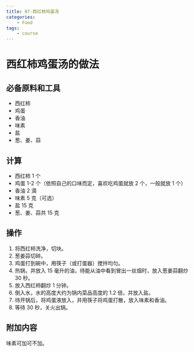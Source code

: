 ```yaml
---
title: 07-西红柿鸡蛋汤
categories:
    - Food              
tags:
    - course     
---
```


# 西红柿鸡蛋汤的做法

## 必备原料和工具

- 西红柿
- 鸡蛋
- 香油
- 味素
- 盐
- 葱、姜、蒜

## 计算

- 西红柿 1 个
- 鸡蛋 1-2 个（依照自己的口味而定，喜欢吃鸡蛋就放 2 个，一般就放 1 个）
- 香油 2 滴
- 味素 5 克（可选）
- 盐 15 克
- 葱、姜、蒜共 15 克

## 操作

1. 将西红柿洗净，切块。
2. 葱姜蒜切碎。
3. 鸡蛋打到碗中，用筷子（或打蛋器）搅拌均匀。
4. 热锅，并放入 15 毫升的油，待能从油中看到冒出一丝烟时，放入葱姜蒜翻炒 30 秒。
5. 放入西红柿翻炒 1 分钟。
6. 倒入水，水的高度大约为锅内菜品高度的 1.2 倍，并放入盐。
7. 待开锅后，将鸡蛋液放入，并用筷子将鸡蛋打散，放入味素和香油。
8. 等待 30 秒，关火出锅。

## 附加内容

味素可加可不加。